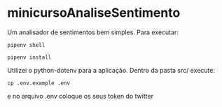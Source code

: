 # minicursoAnaliseSentimento

Um analisador de sentimentos bem simples. Para executar:

` pipenv shell ` 

` pipenv install ` 

Utilizei o python-dotenv para a aplicação. Dentro da pasta src/ execute:

` cp .env.example .env ` 

e no arquivo .env coloque os seus token do twitter
